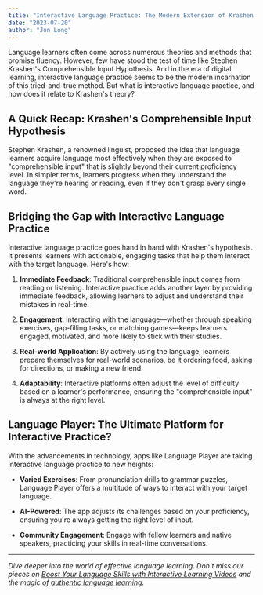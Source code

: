 ```yaml
---
title: "Interactive Language Practice: The Modern Extension of Krashen's Comprehensible Approach"
date: "2023-07-20"
author: "Jon Long"
---
```


Language learners often come across numerous theories and methods that promise fluency. However, few have stood the test of time like Stephen Krashen's Comprehensible Input Hypothesis. And in the era of digital learning, interactive language practice seems to be the modern incarnation of this tried-and-true method. But what is interactive language practice, and how does it relate to Krashen's theory?

## A Quick Recap: Krashen's Comprehensible Input Hypothesis

Stephen Krashen, a renowned linguist, proposed the idea that language learners acquire language most effectively when they are exposed to "comprehensible input" that is slightly beyond their current proficiency level. In simpler terms, learners progress when they understand the language they're hearing or reading, even if they don't grasp every single word.

## Bridging the Gap with Interactive Language Practice

Interactive language practice goes hand in hand with Krashen's hypothesis. It presents learners with actionable, engaging tasks that help them interact with the target language. Here's how:

1. **Immediate Feedback**: Traditional comprehensible input comes from reading or listening. Interactive practice adds another layer by providing immediate feedback, allowing learners to adjust and understand their mistakes in real-time.

2. **Engagement**: Interacting with the language—whether through speaking exercises, gap-filling tasks, or matching games—keeps learners engaged, motivated, and more likely to stick with their studies.

3. **Real-world Application**: By actively using the language, learners prepare themselves for real-world scenarios, be it ordering food, asking for directions, or making a new friend.

4. **Adaptability**: Interactive platforms often adjust the level of difficulty based on a learner's performance, ensuring the "comprehensible input" is always at the right level.

## Language Player: The Ultimate Platform for Interactive Practice?

With the advancements in technology, apps like Language Player are taking interactive language practice to new heights:

- **Varied Exercises**: From pronunciation drills to grammar puzzles, Language Player offers a multitude of ways to interact with your target language.
  
- **AI-Powered**: The app adjusts its challenges based on your proficiency, ensuring you're always getting the right level of input.
  
- **Community Engagement**: Engage with fellow learners and native speakers, practicing your skills in real-time conversations.

---
*Dive deeper into the world of effective language learning. Don't miss our pieces on [Boost Your Language Skills with Interactive Learning Videos](/interactive-learning-videos) and the magic of [authentic language learning](/authentic-language-learning).*